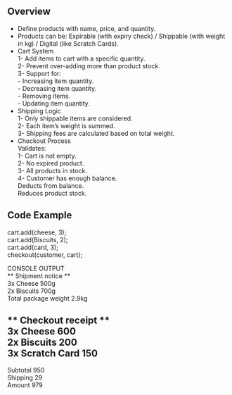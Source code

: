 ## Overview
- Define products with name, price, and quantity.  
- Products can be: Expirable (with expiry check) / Shippable (with weight in kg) / Digital (like Scratch Cards).  
- Cart System  
    1- Add items to cart with a specific quantity.  
    2- Prevent over-adding more than product stock.  
    3- Support for:  
        - Increasing item quantity.  
        - Decreasing item quantity.  
        - Removing items.  
        - Updating item quantity.  
- Shipping Logic  
    1- Only shippable items are considered.  
    2- Each item’s weight is summed.  
    3- Shipping fees are calculated based on total weight.  
- Checkout Process  
Validates:  
    1- Cart is not empty.  
    2- No expired product.  
    3- All products in stock.  
    4- Customer has enough balance.  
Deducts from balance.  
Reduces product stock.  

## Code Example  
cart.add(cheese, 3);  
cart.add(Biscuits, 2);  
cart.add(card, 3);  
checkout(customer, cart);  

CONSOLE OUTPUT  
** Shipment notice **  
3x Cheese 500g  
2x Biscuits 700g  
Total package weight 2.9kg  
  
** Checkout receipt **  
3x Cheese 600  
2x Biscuits 200  
3x Scratch Card 150  
----------------------  
Subtotal 950  
Shipping 29  
Amount 979  
